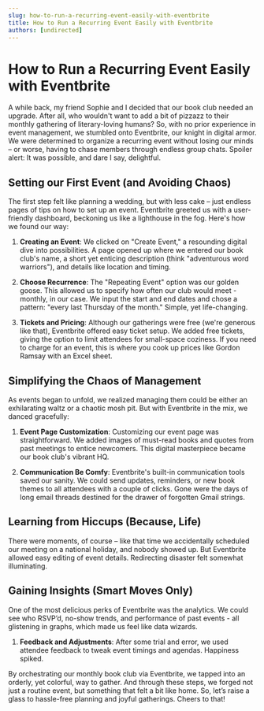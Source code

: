 ```yaml
---
slug: how-to-run-a-recurring-event-easily-with-eventbrite
title: How to Run a Recurring Event Easily with Eventbrite
authors: [undirected]
---
```


# How to Run a Recurring Event Easily with Eventbrite

A while back, my friend Sophie and I decided that our book club needed an upgrade. After all, who wouldn't want to add a bit of pizzazz to their monthly gathering of literary-loving humans? So, with no prior experience in event management, we stumbled onto Eventbrite, our knight in digital armor. We were determined to organize a recurring event without losing our minds – or worse, having to chase members through endless group chats. Spoiler alert: It was possible, and dare I say, delightful.

## Setting our First Event (and Avoiding Chaos)

The first step felt like planning a wedding, but with less cake – just endless pages of tips on how to set up an event. Eventbrite greeted us with a user-friendly dashboard, beckoning us like a lighthouse in the fog. Here's how we found our way:

1. **Creating an Event**: We clicked on "Create Event," a resounding digital dive into possibilities. A page opened up where we entered our book club's name, a short yet enticing description (think "adventurous word warriors"), and details like location and timing. 

2. **Choose Recurrence**: The "Repeating Event" option was our golden goose. This allowed us to specify how often our club would meet - monthly, in our case. We input the start and end dates and chose a pattern: "every last Thursday of the month." Simple, yet life-changing.

3. **Tickets and Pricing**: Although our gatherings were free (we're generous like that), Eventbrite offered easy ticket setup. We added free tickets, giving the option to limit attendees for small-space coziness. If you need to charge for an event, this is where you cook up prices like Gordon Ramsay with an Excel sheet.

## Simplifying the Chaos of Management

As events began to unfold, we realized managing them could be either an exhilarating waltz or a chaotic mosh pit. But with Eventbrite in the mix, we danced gracefully:

1. **Event Page Customization**: Customizing our event page was straightforward. We added images of must-read books and quotes from past meetings to entice newcomers. This digital masterpiece became our book club's vibrant HQ.

2. **Communication Be Comfy**: Eventbrite's built-in communication tools saved our sanity. We could send updates, reminders, or new book themes to all attendees with a couple of clicks. Gone were the days of long email threads destined for the drawer of forgotten Gmail strings.

## Learning from Hiccups (Because, Life)

There were moments, of course – like that time we accidentally scheduled our meeting on a national holiday, and nobody showed up. But Eventbrite allowed easy editing of event details. Redirecting disaster felt somewhat illuminating.

## Gaining Insights (Smart Moves Only)

One of the most delicious perks of Eventbrite was the analytics. We could see who RSVP’d, no-show trends, and performance of past events - all glistening in graphs, which made us feel like data wizards. 

1. **Feedback and Adjustments**: After some trial and error, we used attendee feedback to tweak event timings and agendas. Happiness spiked.

By orchestrating our monthly book club via Eventbrite, we tapped into an orderly, yet colorful, way to gather. And through these steps, we forged not just a routine event, but something that felt a bit like home. So, let’s raise a glass to hassle-free planning and joyful gatherings. Cheers to that!